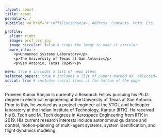 ```yaml
---
layout: about
title: about
permalink: /
subtitle: <a href='#'>Affiliations</a>. Address. Contacts. Moto. Etc.

profile:
  align: right
  image: prof_pic.jpg
  image_circular: false # crops the image to make it circular
  more_info: >
    <p>Unmanned Systems Laboratory</p>
    <p>The University of Texas at San Antonio</p>
    <p>San Antonio, Texas 78249</p>    

news: true # includes a list of news items
selected_papers: true # includes a list of papers marked as "selected={true}"
social: true # includes social icons at the bottom of the page
---
```


Praveen Kumar Ranjan is currently a Research Fellow pursuing his Ph.D. degree in electrical engineering at the University of Texas at San Antonio. Prior to this, he worked as a project engineer at the VTOL and helicopter laboratory at the Indian Institute of Technology, Kanpur (IITK). He received his B. Tech and M. Tech degrees in Aerospace Engineering from IITK in 2019. His current research interests include autonomous guidance and control, motion-planning of multi-agent systems, system identification, and flight dynamics modeling.
